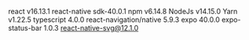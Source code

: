 react v16.13.1
react-native sdk-40.0.1
npm v6.14.8
NodeJs v14.15.0
Yarn v1.22.5
typescript 4.0.0
react-navigation/native 5.9.3
expo 40.0.0
expo-status-bar 1.0.3
react-native-svg@12.1.0
